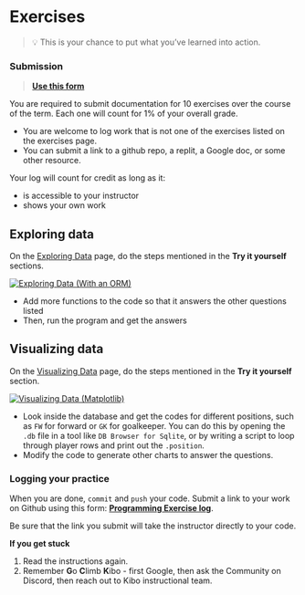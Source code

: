 # Exercises

> 💡 This is your chance to put what you’ve learned into action.

### Submission

> **[Use this form](https://forms.gle/UbWLpo86JsWxrpNe9)**

You are required to submit documentation for 10 exercises over the
course of the term. Each one will count for 1%
of your overall grade.

* You are welcome to log work that is not one of the exercises listed on the 
exercises page.
* You can submit a link to a github repo, a replit, a Google doc, or some other 
resource.

Your log will count for credit as long as it:
- is accessible to your instructor
- shows your own work

## Exploring data

On the [Exploring Data](exploring-data.html) page, do the steps mentioned in the **Try it yourself** sections.

<a href="https://classroom.github.com/a/8xhgZMis" target="_blank"><img src="https://img.shields.io/static/v1?label=Open%20Project&message=Exploring%20Data%20(With%20an%20ORM)&color=blue" alt="Exploring Data (With an ORM)" /></a>
<!-- https://github.com/kibo-programming-2-jan-23/exploring-data-orm -->

* Add more functions to the code so that it answers the other questions listed
* Then, run the program and get the answers

## Visualizing data

On the [Visualizing Data](visualizing-data.html) page, do the steps mentioned in the **Try it yourself** section.

<a href="https://classroom.github.com/a/6HpS4dwM" target="_blank"><img src="https://img.shields.io/static/v1?label=Open%20Project&message=Visualizing%20Data%20(Matplotlib)&color=blue" alt="Visualizing Data (Matplotlib)" /></a>
<!-- https://github.com/kibo-programming-2-jan-23/visualizing-data-matplotlib -->

* Look inside the database and get the codes for different positions, such as `FW` for forward or `GK` for goalkeeper. You can do this by opening the `.db` file in a tool like `DB Browser for Sqlite`, or by writing a script to loop through player rows and print out the `.position`.
* Modify the code to generate other charts to answer the questions.

### Logging your practice

When you are done, `commit` and `push` your code. Submit a link to your work on
Github using this form: **[Programming Exercise log](https://forms.gle/UbWLpo86JsWxrpNe9)**.

Be sure that the link you submit will take the instructor directly to your code.

<aside>

**If you get stuck**
1. Read the instructions again.
2. Remember **G**o **C**limb **K**ibo - first Google, then ask the Community on Discord, then reach out to Kibo instructional team.

</aside>
